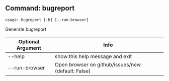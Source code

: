 ## Command: bugreport ##
```
usage: bugreport [-h] [--run-browser]
```
Generate bugreport  

| Optional Argument | Info |
|---------------------|------|
| --help | show this help message and exit |
| --run-browser | Open browser on github/issues/new (default: False) |



